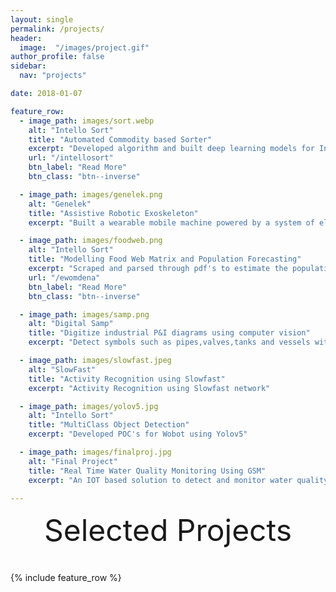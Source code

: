 ```yaml
---
layout: single
permalink: /projects/
header:
  image:  "/images/project.gif"
author_profile: false
sidebar:
  nav: "projects"

date: 2018-01-07

feature_row:
  - image_path: images/sort.webp
    alt: "Intello Sort"
    title: "Automated Commodity based Sorter"
    excerpt: "Developed algorithm and built deep learning models for Intello Labs"
    url: "/intellosort"
    btn_label: "Read More"
    btn_class: "btn--inverse"

  - image_path: images/genelek.png
    alt: "Genelek"
    title: "Assistive Robotic Exoskeleton"
    excerpt: "Built a wearable mobile machine powered by a system of electric motors, pneumatics, levers, hydraulics that allow for limb movement for disabled, paraplegic or other neurological condition for GeneleK Technologies"

  - image_path: images/foodweb.png
    alt: "Intello Sort"
    title: "Modelling Food Web Matrix and Population Forecasting"
    excerpt: "Scraped and parsed through pdf's to estimate the population of an endangered species using NLP as part of an Omdena Project"
    url: "/ewomdena"
    btn_label: "Read More"
    btn_class: "btn--inverse"

  - image_path: images/samp.png
    alt: "Digital Samp"
    title: "Digitize industrial P&I diagrams using computer vision"
    excerpt: "Detect symbols such as pipes,valves,tanks and vessels with connected lines and text using symbol and line detection"

  - image_path: images/slowfast.jpeg
    alt: "SlowFast"
    title: "Activity Recognition using Slowfast"
    excerpt: "Activity Recognition using Slowfast network"

  - image_path: images/yolov5.jpg
    alt: "Intello Sort"
    title: "MultiClass Object Detection"
    excerpt: "Developed POC's for Wobot using Yolov5"

  - image_path: images/finalproj.jpg
    alt: "Final Project"
    title: "Real Time Water Quality Monitoring Using GSM"
    excerpt: "An IOT based solution to detect and monitor water quality using pH value sensor, turbidity and temperature with an Arduino Uno. SMS alerts are sent using GSM in real time"

---
```


<div style="margin-bottom:1cm" align="center"><font size="7">Selected Projects</font></div>

{% include feature_row %}